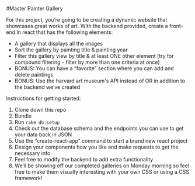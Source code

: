 #Master Painter Gallery

For this project, you’re going to be creating a dynamic website that showcases great works of art.  With the backend provided, create a front-end in react that has the following elements:
- A gallery that displays all the images
- Sort the gallery by painting title & painting year
- Filter this gallery view by title & at least ONE other element (try for compound filtering - filter by more than one criteria at once)
- BONUS: You can have a “favorite” section where you can add and delete paintings
- BONUS: Use the harvard art museum's API instead of OR in addition to the backend we’ve created

Instructions for getting started:
1. Clone down this repo
2. Bundle
3. Run `rake db:setup`
4. Check out the database schema and the endpoints you can use to get your data back in JSON 
5. Use the “create-react-app” command to start a brand new react project
6. Design your components how you like and make requests to get the necessary info
7. Feel free to modify the backend to add extra functionality
8. We’ll be showing off our completed galleries on Monday morning so feel free to make them visually interesting with your own CSS or using a CSS framework!
